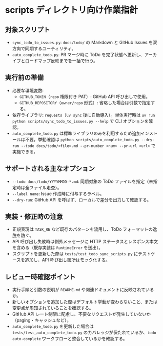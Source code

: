 # scripts ディレクトリ向け作業指針

## 対象スクリプト
- `sync_todo_to_issues.py`: `docs/todo/` の Markdown と GitHub Issues を双方向で同期するユーティリティ。
- `auto_complete_todo.py`: PR マージ時に ToDo を完了状態へ更新し、アーカイブとロードマップ反映までを一括で行う。

## 実行前の準備
- 必要な環境変数:
  - `GITHUB_TOKEN`（`repo` 権限付き PAT）: GitHub API 呼び出しで使用。
  - `GITHUB_REPOSITORY`（`owner/repo` 形式）: 省略した場合は引数で指定する。
- 依存ライブラリ: `requests`（`uv sync` 後に自動導入）。単体実行時は `uv run python scripts/sync_todo_to_issues.py --help` で CLI オプションを確認。
- `auto_complete_todo.py` は標準ライブラリのみを利用するため追加インストールは不要。挙動確認は `python scripts/auto_complete_todo.py --dry-run --todo docs/todo/<file>.md --pr-number <num> --pr-url <url>` で実施できる。

## サポートされる主なオプション
- `--todo docs/todo/YYYYMMDD-*.md`: 同期対象の ToDo ファイルを指定（未指定時は全ファイル走査）。
- `--label name`: Issue 作成時に付与するラベル。
- `--dry-run`: GitHub API を呼ばず、ローカルで差分を出力して確認する。

## 実装・修正時の注意
- 正規表現は `TASK_RE` など既存のパターンを流用し、ToDo フォーマットの逸脱を防ぐ。
- API 呼び出し失敗時は例外メッセージに HTTP ステータスとレスポンス本文を含める（既存実装は `RuntimeError` を送出）。
- スクリプトを更新した際は `tests/test_todo_sync_scripts.py` にテストケースを追加し、API 呼び出し箇所はモック化する。

## レビュー時確認ポイント
- 実行手順と引数の説明が `README.md` や関連ドキュメントに反映されているか。
- 新しいオプションを追加した際はデフォルト挙動が変わらないこと、または変更点が周知されていることを確認する。
- GitHub API レート制限に配慮し、不要なリクエストが発生していないか（paging・キャッシュなど）。
- `auto_complete_todo.py` を更新した場合は `tests/test_auto_complete_todo.py` のカバレッジが保たれているか、`todo-auto-complete` ワークフローと整合しているかを確認する。
